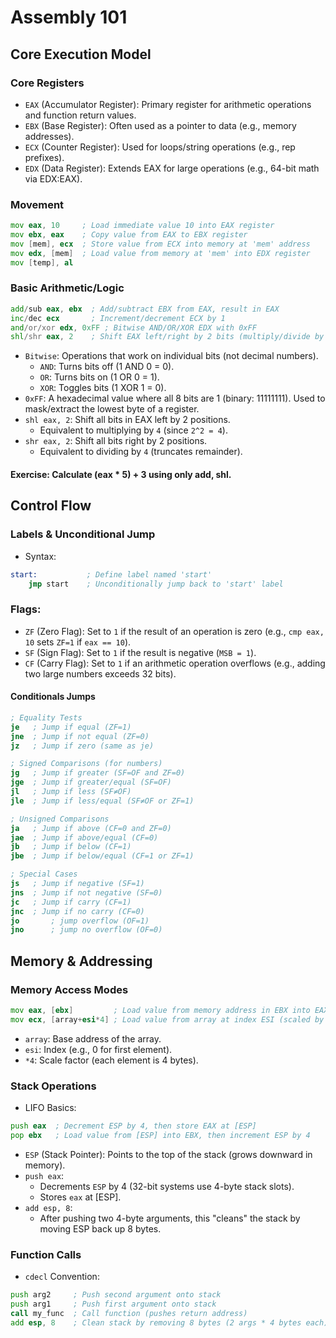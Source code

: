# Assembly 101
## Core Execution Model
### Core Registers
- `EAX` (Accumulator Register): Primary register for arithmetic operations and function return values.
- `EBX` (Base Register): Often used as a pointer to data (e.g., memory addresses).
- `ECX` (Counter Register): Used for loops/string operations (e.g., rep prefixes).
- `EDX` (Data Register): Extends EAX for large operations (e.g., 64-bit math via EDX:EAX).
### Movement
```asm
mov eax, 10     ; Load immediate value 10 into EAX register 
mov ebx, eax    ; Copy value from EAX to EBX register  
mov [mem], ecx  ; Store value from ECX into memory at 'mem' address
mov edx, [mem]  ; Load value from memory at 'mem' into EDX register
mov [temp], al  
```
### Basic Arithmetic/Logic
```asm
add/sub eax, ebx  ; Add/subtract EBX from EAX, result in EAX  
inc/dec ecx       ; Increment/decrement ECX by 1  
and/or/xor edx, 0xFF ; Bitwise AND/OR/XOR EDX with 0xFF 
shl/shr eax, 2    ; Shift EAX left/right by 2 bits (multiply/divide by 4)   
```
- `Bitwise`: Operations that work on individual bits (not decimal numbers).
  - `AND`: Turns bits off (1 AND 0 = 0).
  - `OR`: Turns bits on (1 OR 0 = 1).
  - `XOR`: Toggles bits (1 XOR 1 = 0).
- `0xFF`: A hexadecimal value where all 8 bits are 1 (binary: 11111111). Used to mask/extract the lowest byte of a register.
- `shl eax, 2`: Shift all bits in EAX left by 2 positions.
  - Equivalent to multiplying by `4` (since `2^2 = 4`).
- `shr eax, 2`: Shift all bits right by 2 positions.
  - Equivalent to dividing by `4` (truncates remainder).
#### Exercise: Calculate (eax * 5) + 3 using only add, shl.
## Control Flow
### Labels & Unconditional Jump
- Syntax:
```asm
start:           ; Define label named 'start'  
    jmp start    ; Unconditionally jump back to 'start' label  
```  
### Flags:
- `ZF` (Zero Flag): Set to `1` if the result of an operation is zero (e.g., `cmp eax, 10` sets `ZF=1` if `eax == 10`).
- `SF` (Sign Flag): Set to `1` if the result is negative (`MSB = 1`).
- `CF` (Carry Flag): Set to `1` if an arithmetic operation overflows (e.g., adding two large numbers exceeds 32 bits).
#### Conditionals Jumps
```asm
; Equality Tests
je   ; Jump if equal (ZF=1) 
jne  ; Jump if not equal (ZF=0)
jz   ; Jump if zero (same as je)

; Signed Comparisons (for numbers)
jg   ; Jump if greater (SF=OF and ZF=0)
jge  ; Jump if greater/equal (SF=OF)
jl   ; Jump if less (SF≠OF)
jle  ; Jump if less/equal (SF≠OF or ZF=1)

; Unsigned Comparisons
ja   ; Jump if above (CF=0 and ZF=0)
jae  ; Jump if above/equal (CF=0)
jb   ; Jump if below (CF=1)
jbe  ; Jump if below/equal (CF=1 or ZF=1)

; Special Cases
js   ; Jump if negative (SF=1)
jns  ; Jump if not negative (SF=0)
jc   ; Jump if carry (CF=1)
jnc  ; Jump if no carry (CF=0)
jo       ; jump overflow (OF=1)
jno      ; jump no overflow (OF=0)
```
## Memory & Addressing
### Memory Access Modes
```asm
mov eax, [ebx]         ; Load value from memory address in EBX into EAX  
mov ecx, [array+esi*4] ; Load value from array at index ESI (scaled by 4)   
```
- `array`: Base address of the array.
- `esi`: Index (e.g., 0 for first element).
- `*4`: Scale factor (each element is 4 bytes).
### Stack Operations
- LIFO Basics:
```asm
push eax  ; Decrement ESP by 4, then store EAX at [ESP]  
pop ebx   ; Load value from [ESP] into EBX, then increment ESP by 4  
```
- `ESP` (Stack Pointer): Points to the top of the stack (grows downward in memory).
- `push eax`:
  - Decrements `ESP` by 4 (32-bit systems use 4-byte stack slots).
  - Stores `eax` at [ESP].
- `add esp, 8`:
  - After pushing two 4-byte arguments, this "cleans" the stack by moving ESP back up 8 bytes.
### Function Calls
- `cdecl` Convention:
```asm
push arg2     ; Push second argument onto stack  
push arg1     ; Push first argument onto stack  
call my_func  ; Call function (pushes return address)  
add esp, 8    ; Clean stack by removing 8 bytes (2 args * 4 bytes each)   
```





